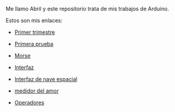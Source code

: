 Me llamo Abril y este repositorio trata de mis trabajos de Arduino.

Estos son mis enlaces:
 
- [Primer trimestre](https://github.com/jjksimp/1er-trimestre)

- [Primera prueba](https://github.com/jjksimp/arduino/blob/main/primera%20prueba.md)

- [Morse](https://github.com/jjksimp/arduino/blob/main/morse_3_abril_vitas.ino)

- [Interfaz](https://github.com/jjksimp/arduino/blob/main/interfaz.md)

- [Interfaz de nave espacial](https://github.com/jjksimp/arduino/blob/main/interfaz_de_nave_espacial2.ino)

- [medidor del amor](https://github.com/jjksimp/arduino/blob/main/MEDIDOR%20DEL%20AMOR.md)

- [Operadores](https://github.com/jjksimp/arduino/blob/main/Operadores.md)
